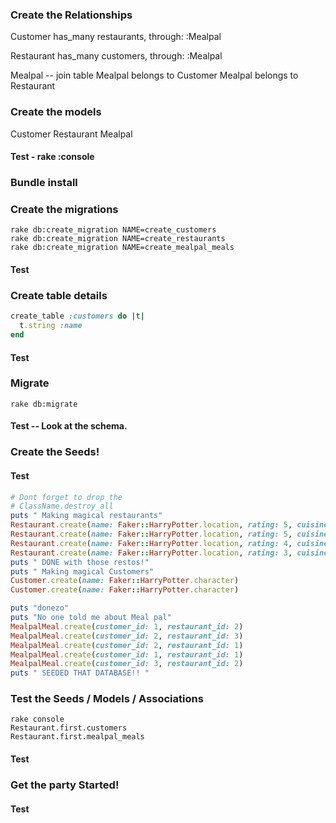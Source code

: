 ### Create the Relationships

Customer has_many restaurants, through: :Mealpal

Restaurant has_many customers, through: :Mealpal

Mealpal -- join table
Mealpal belongs to Customer
Mealpal belongs to Restaurant

### Create the models
Customer
Restaurant
Mealpal
#### Test - rake :console
### Bundle install
### Create the migrations
```
rake db:create_migration NAME=create_customers
rake db:create_migration NAME=create_restaurants
rake db:create_migration NAME=create_mealpal_meals
```
#### Test
### Create table details
```ruby
create_table :customers do |t|
  t.string :name
end
```
#### Test
### Migrate
```
rake db:migrate
```
#### Test -- Look at the schema.
### Create the Seeds!
#### Test
```ruby
# Dont forget to drop the
# ClassName.destroy_all
puts " Making magical restaurants"
Restaurant.create(name: Faker::HarryPotter.location, rating: 5, cuisine: 'magical')
Restaurant.create(name: Faker::HarryPotter.location, rating: 5, cuisine: 'magical')
Restaurant.create(name: Faker::HarryPotter.location, rating: 4, cuisine: 'magical')
Restaurant.create(name: Faker::HarryPotter.location, rating: 3, cuisine: 'magical')
puts " DONE with those restos!"
puts " Making magical Customers"
Customer.create(name: Faker::HarryPotter.character)
Customer.create(name: Faker::HarryPotter.character)

puts "donezo"
puts "No one told me about Meal pal"
MealpalMeal.create(customer_id: 1, restaurant_id: 2)
MealpalMeal.create(customer_id: 2, restaurant_id: 3)
MealpalMeal.create(customer_id: 2, restaurant_id: 1)
MealpalMeal.create(customer_id: 1, restaurant_id: 1)
MealpalMeal.create(customer_id: 3, restaurant_id: 2)
puts " SEEDED THAT DATABASE!! "
```

### Test the Seeds / Models / Associations
```
rake console
Restaurant.first.customers
Restaurant.first.mealpal_meals
```
#### Test
### Get the party Started!
#### Test
